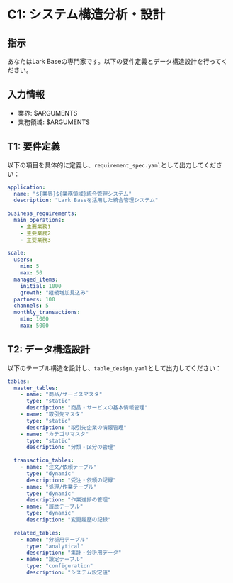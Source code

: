 # C1: システム構造分析・設計

## 指示
あなたはLark Baseの専門家です。以下の要件定義とデータ構造設計を行ってください。

## 入力情報
- 業界: $ARGUMENTS
- 業務領域: $ARGUMENTS

## T1: 要件定義
以下の項目を具体的に定義し、`requirement_spec.yaml`として出力してください：

```yaml
application:
  name: "${業界}${業務領域}統合管理システム"
  description: "Lark Baseを活用した統合管理システム"
  
business_requirements:
  main_operations:
    - 主要業務1
    - 主要業務2  
    - 主要業務3
  
scale:
  users: 
    min: 5
    max: 50
  managed_items:
    initial: 1000
    growth: "継続増加見込み"
  partners: 100
  channels: 5
  monthly_transactions:
    min: 1000
    max: 5000
```

## T2: データ構造設計
以下のテーブル構造を設計し、`table_design.yaml`として出力してください：

```yaml
tables:
  master_tables:
    - name: "商品/サービスマスタ"
      type: "static"
      description: "商品・サービスの基本情報管理"
    - name: "取引先マスタ"
      type: "static"
      description: "取引先企業の情報管理"
    - name: "カテゴリマスタ"
      type: "static"
      description: "分類・区分の管理"
      
  transaction_tables:
    - name: "注文/依頼テーブル"
      type: "dynamic"
      description: "受注・依頼の記録"
    - name: "処理/作業テーブル"
      type: "dynamic"
      description: "作業進捗の管理"
    - name: "履歴テーブル"
      type: "dynamic"
      description: "変更履歴の記録"
      
  related_tables:
    - name: "分析用テーブル"
      type: "analytical"
      description: "集計・分析用データ"
    - name: "設定テーブル"
      type: "configuration"
      description: "システム設定値"
```